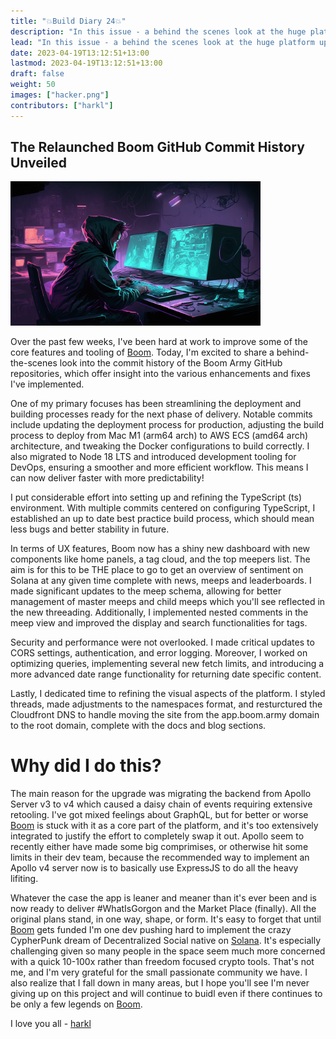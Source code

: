 ```yaml
---
title: "💥Build Diary 24💥"
description: "In this issue - a behind the scenes look at the huge platform upgrade delivered in the last 6 weeks"
lead: "In this issue - a behind the scenes look at the huge platform upgrade delivered in the last 6 weeks"
date: 2023-04-19T13:12:51+13:00
lastmod: 2023-04-19T13:12:51+13:00
draft: false
weight: 50
images: ["hacker.png"]
contributors: ["harkl"]
---
```


## The Relaunched Boom GitHub Commit History Unveiled

<img src="hacker.png" alt="Hacker time" width="400"/>

Over the past few weeks, I've been hard at work to improve some of the core features and tooling of [Boom](https://boom.army). Today, I'm excited to share a behind-the-scenes look into the commit history of the Boom Army GitHub repositories, which offer insight into the various enhancements and fixes I've implemented.

One of my primary focuses has been streamlining the deployment and building processes ready for the next phase of delivery. Notable commits include updating the deployment process for production, adjusting the build process to deploy from Mac M1 (arm64 arch) to AWS ECS (amd64 arch) architecture, and tweaking the Docker configurations to build correctly. I also migrated to Node 18 LTS and introduced development tooling for DevOps, ensuring a smoother and more efficient workflow. This means I can now deliver faster with more predictability!

I put considerable effort into setting up and refining the TypeScript (ts) environment. With multiple commits centered on configuring TypeScript, I established an up to date best practice build process, which should mean less bugs and better stability in future.

In terms of UX features, Boom now has a shiny new dashboard with new components like home panels, a tag cloud, and the top meepers list. The aim is for this to be THE place to go to get an overview of sentiment on Solana at any given time complete with news, meeps and leaderboards. I made significant updates to the meep schema, allowing for better management of master meeps and child meeps which you'll see reflected in the new threeading. Additionally, I implemented nested comments in the meep view and improved the display and search functionalities for tags.

Security and performance were not overlooked. I made critical updates to CORS settings, authentication, and error logging. Moreover, I worked on optimizing queries, implementing several new fetch limits, and introducing a more advanced date range functionality for returning date specific content.

Lastly, I dedicated time to refining the visual aspects of the platform. I styled threads, made adjustments to the namespaces format, and resturctured the Cloudfront DNS to handle moving the site from the app.boom.army domain to the root domain, complete with the docs and blog sections.

# Why did I do this?

The main reason for the upgrade was migrating the backend from Apollo Server v3 to v4 which caused a daisy chain of events requiring extensive retooling. I've got mixed feelings about GraphQL, but for better or worse [Boom](https://boom.army) is stuck with it as a core part of the platform, and it's too extensively integrated to justify the effort to completely swap it out. Apollo seem to recently either have made some big comprimises, or otherwise hit some limits in their dev team, because the recommended way to implement an Apollo v4 server now is to basically use ExpressJS to do all the heavy lifiting.

Whatever the case the app is leaner and meaner than it's ever been and is now ready to deliver #WhatIsGorgon and the Market Place (finally). All the original plans stand, in one way, shape, or form. It's easy to forget that until [Boom](https://boom.army) gets funded I'm one dev pushing hard to implement the crazy CypherPunk dream of Decentralized Social native on [Solana](https://solana.com). It's especially challenging given so many people in the space seem much more concerned with a quick 10-100x rather than freedom focused crypto tools. That's not me, and I'm very grateful for the small passionate community we have. I also realize that I fall down in many areas, but I hope you'll see I'm never giving up on this project and will continue to buidl even if there continues to be only a few legends on [Boom](https://boom.army).

I love you all - [harkl](https://boom.army/harkl)
